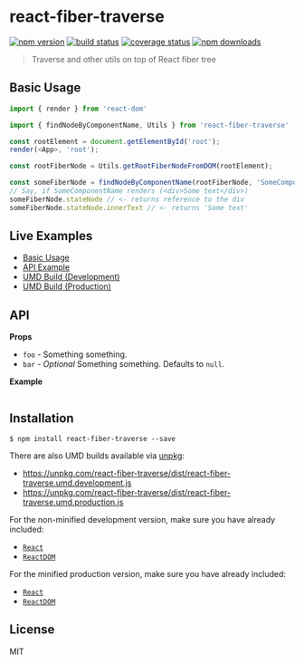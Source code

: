 # react-fiber-traverse

[![npm version][npmv-image]][npmv-url]
[![build status][travis-image]][travis-url]
[![coverage status][codecov-image]][codecov-url]
[![npm downloads][npmd-image]][npmd-url]

> Traverse and other utils on top of React fiber tree

## Basic Usage

```ts
import { render } from 'react-dom'

import { findNodeByComponentName, Utils } from 'react-fiber-traverse'

const rootElement = document.getElementById('root');
render(<App>, 'root');

const rootFiberNode = Utils.getRootFiberNodeFromDOM(rootElement);

const someFiberNode = findNodeByComponentName(rootFiberNode, 'SomeComponentName'); // <- returns FiberNode for first usage of 'SomeComponentName'
// Say, if SomeComponentName renders (<div>Some text</div>)
someFiberNode.stateNode // <- returns reference to the div
someFiberNode.stateNode.innerText // <- returns 'Some text'
```

## Live Examples

- [Basic Usage](https://codesandbox.io/)
- [API Example](https://codesandbox.io/)
- [UMD Build (Development)](https://codesandbox.io/)
- [UMD Build (Production)](https://codesandbox.io/)

## API

**Props**

- `foo` - Something something.
- `bar` - _Optional_ Something something. Defaults to `null`.

**Example**

```jsx
```

## Installation

```
$ npm install react-fiber-traverse --save
```

There are also UMD builds available via [unpkg](https://unpkg.com/):

- https://unpkg.com/react-fiber-traverse/dist/react-fiber-traverse.umd.development.js
- https://unpkg.com/react-fiber-traverse/dist/react-fiber-traverse.umd.production.js

For the non-minified development version, make sure you have already included:

- [`React`](https://unpkg.com/react/umd/react.development.js)
- [`ReactDOM`](https://unpkg.com/react-dom/umd/react-dom.development.js)

For the minified production version, make sure you have already included:

- [`React`](https://unpkg.com/react/umd/react.production.min.js)
- [`ReactDOM`](https://unpkg.com/react-dom/umd/react-dom.production.min.js)

## License

MIT

[travis-image]: https://img.shields.io/travis/bendtherules/react-fiber-traverse/master.svg?style=flat-square
[travis-url]: https://travis-ci.org/bendtherules/react-fiber-traverse
[codecov-image]: https://img.shields.io/codecov/c/github/bendtherules/react-fiber-traverse.svg?style=flat-square
[codecov-url]: https://codecov.io/gh/bendtherules/react-fiber-traverse
[npmv-image]: https://img.shields.io/npm/v/react-fiber-traverse.svg?style=flat-square
[npmv-url]: https://www.npmjs.com/package/react-fiber-traverse
[npmd-image]: https://img.shields.io/npm/dm/react-fiber-traverse.svg?style=flat-square
[npmd-url]: https://www.npmjs.com/package/react-fiber-traverse
